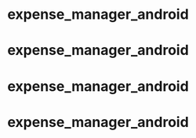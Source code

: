 # expense_manager_android
# expense_manager_android
# expense_manager_android
# expense_manager_android
